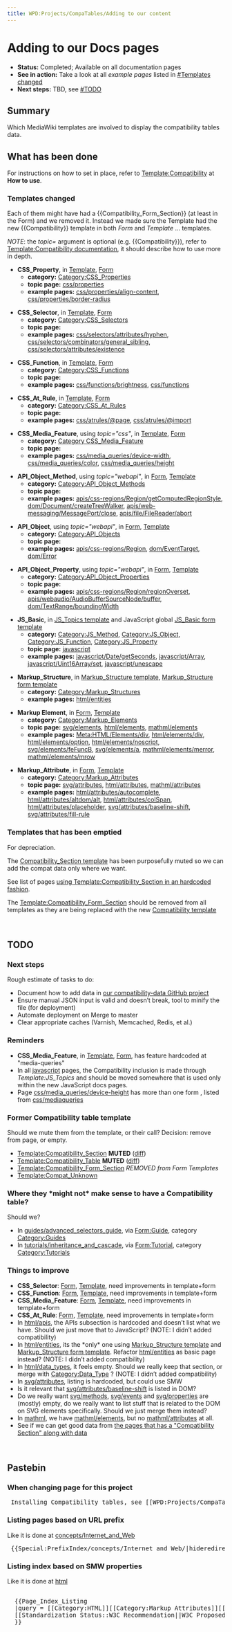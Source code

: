 ```yaml
---
title: WPD:Projects/CompaTables/Adding to our content
---
```

<h1><span class="mw-headline" id="Adding_to_our_Docs_pages">Adding to our Docs pages</span></h1>
<ul><li> <b>Status:</b> Completed; Available on all documentation pages</li>
<li> <b>See in action:</b> Take a look at all <i>example pages</i> listed in <a href="#Templates_changed">#Templates changed</a></li>
<li> <b>Next steps:</b> TBD, see <a href="#TODO">#TODO</a></li></ul>
<h2><span class="mw-headline" id="Summary">Summary</span></h2>
<p>Which MediaWiki templates are involved to display the compatibility tables data.
</p>
<h2><span class="mw-headline" id="What_has_been_done">What has been done</span></h2>
<p>For instructions on how to set in place, refer to <a rel="nofollow" class="external text" href="http://docs.webplatform.org/wiki/Template:Compatibility#How_to_use">Template:Compatibility</a> at <b>How to use</b>.
</p>
<h3><span class="mw-headline" id="Templates_changed">Templates changed</span></h3>
<p>Each of them might have had a {{Compatibility_Form_Section}} (at least in the Form) and we removed it. Instead we made sure the Template had the new {{Compatibility}} template in both <i>Form</i> and <i>Template</i> ... templates.
</p><p><i>NOTE</i>: the <i>topic=</i> argument is optional (e.g. {{Compatibility}}), refer to <a rel="nofollow" class="external text" href="http://docs.webplatform.org/wiki/Template:Compatibility">Template:Compatibility documentation</a>, it should describe how to use more in depth.
</p>
<ul><li> <b>CSS_Property</b>, in <a rel="nofollow" class="external text" href="http://docs.webplatform.org/wiki/Template:CSS_Property">Template</a>, <a rel="nofollow" class="external text" href="http://docs.webplatform.org/wiki/Form:CSS_Property">Form</a>
<ul><li> <b>category:</b> <a rel="nofollow" class="external text" href="http://docs.webplatform.org/wiki/Category:CSS_Properties">Category:CSS_Properties</a></li>
<li> <b>topic page:</b> <a href="/wiki/css/properties" title="css/properties">css/properties</a></li>
<li> <b>example pages:</b> <a href="/wiki/css/properties/align-content" title="css/properties/align-content">css/properties/align-content</a>,  <a href="/wiki/css/properties/border-radius" title="css/properties/border-radius">css/properties/border-radius</a></li></ul></li></ul>
<ul><li> <b>CSS_Selector</b>, in <a rel="nofollow" class="external text" href="http://docs.webplatform.org/wiki/Template:CSS_Selector">Template</a>, <a rel="nofollow" class="external text" href="http://docs.webplatform.org/wiki/Form:CSS_Selector">Form</a>
<ul><li> <b>category:</b> <a rel="nofollow" class="external text" href="http://docs.webplatform.org/wiki/Category:CSS_Selectors">Category:CSS_Selectors</a></li>
<li> <b>topic page:</b></li>
<li> <b>example pages:</b> <a href="/wiki/css/selectors/attributes/hyphen" title="css/selectors/attributes/hyphen">css/selectors/attributes/hyphen</a>, <a href="/wiki/css/selectors/combinators/general_sibling" title="css/selectors/combinators/general sibling">css/selectors/combinators/general_sibling</a>, <a href="/wiki/css/selectors/attributes/existence" title="css/selectors/attributes/existence">css/selectors/attributes/existence</a></li></ul></li></ul>
<ul><li> <b>CSS_Function</b>, in <a rel="nofollow" class="external text" href="http://docs.webplatform.org/wiki/Template:CSS_Function">Template</a>, <a rel="nofollow" class="external text" href="http://docs.webplatform.org/wiki/Form:CSS_Function">Form</a>
<ul><li> <b>category:</b> <a rel="nofollow" class="external text" href="http://docs.webplatform.org/wiki/Category:CSS_Functions">Category:CSS_Functions</a></li>
<li> <b>topic page:</b></li>
<li> <b>example pages:</b> <a href="/wiki/css/functions/brightness" title="css/functions/brightness">css/functions/brightness</a>, <a href="/wiki/css/functions" title="css/functions">css/functions</a></li></ul></li></ul>
<ul><li> <b>CSS_At_Rule</b>, in <a rel="nofollow" class="external text" href="http://docs.webplatform.org/wiki/Template:CSS_At_Rule">Template</a>, <a rel="nofollow" class="external text" href="http://docs.webplatform.org/wiki/Form:CSS_At_Rule">Form</a>
<ul><li> <b>category:</b> <a rel="nofollow" class="external text" href="http://docs.webplatform.org/wiki/Category:CSS_At_Rules">Category:CSS_At_Rules</a></li>
<li> <b>topic page:</b></li>
<li> <b>example pages:</b> <a href="/wiki/css/atrules/@page" title="css/atrules/@page">css/atrules/@page</a>, <a href="/wiki/css/atrules/@import" title="css/atrules/@import">css/atrules/@import</a></li></ul></li></ul>
<ul><li> <b>CSS_Media_Feature</b>, using <i>topic="css"</i>, in <a rel="nofollow" class="external text" href="http://docs.webplatform.org/wiki/Template:CSS_Media_Feature">Template</a>, <a rel="nofollow" class="external text" href="http://docs.webplatform.org/wiki/Form:CSS_Media_Feature">Form</a>
<ul><li> <b>category:</b> <a rel="nofollow" class="external text" href="http://docs.webplatform.org/wiki/Category:CSS_Media_Feature">Category CSS_Media_Feature</a></li>
<li> <b>topic page:</b></li>
<li> <b>example pages:</b> <a href="/wiki/css/media_queries/device-width" title="css/media queries/device-width">css/media_queries/device-width</a>, <a href="/wiki/css/media_queries/color" title="css/media queries/color">css/media_queries/color</a>, <a href="/wiki/css/media_queries/height" title="css/media queries/height">css/media_queries/height</a></li></ul></li></ul>
<ul><li> <b>API_Object_Method</b>, using <i>topic="webapi"</i>, in <a rel="nofollow" class="external text" href="http://docs.webplatform.org/wiki/Form:API_Object_Method">Form</a>, <a rel="nofollow" class="external text" href="http://docs.webplatform.org/wiki/Template:API_Object_Method">Template</a>
<ul><li> <b>category:</b>  <a rel="nofollow" class="external text" href="http://docs.webplatform.org/wiki/Category:API_Object_Methods">Category:API_Object_Methods</a></li>
<li> <b>topic page:</b></li>
<li> <b>example pages:</b> <a href="/wiki/apis/css-regions/Region/getComputedRegionStyle" title="apis/css-regions/Region/getComputedRegionStyle">apis/css-regions/Region/getComputedRegionStyle</a>, <a href="/wiki/dom/Document/createTreeWalker" title="dom/Document/createTreeWalker">dom/Document/createTreeWalker</a>, <a href="/wiki/apis/web-messaging/MessagePort/close" title="apis/web-messaging/MessagePort/close">apis/web-messaging/MessagePort/close</a>, <a href="/wiki/apis/file/FileReader/abort" title="apis/file/FileReader/abort">apis/file/FileReader/abort</a></li></ul></li></ul>
<ul><li> <b>API_Object</b>, using <i>topic="webapi"</i>, in <a rel="nofollow" class="external text" href="http://docs.webplatform.org/wiki/Form:API_Object">Form</a>, <a rel="nofollow" class="external text" href="http://docs.webplatform.org/wiki/Template:API_Object">Template</a>
<ul><li> <b>category:</b> <a rel="nofollow" class="external text" href="http://docs.webplatform.org/wiki/Category:API_Objects">Category:API_Objects</a></li>
<li> <b>topic page:</b></li>
<li> <b>example pages:</b> <a href="/wiki/apis/css-regions/Region" title="apis/css-regions/Region">apis/css-regions/Region</a>, <a href="/wiki/dom/EventTarget" title="dom/EventTarget">dom/EventTarget</a>, <a href="/wiki/dom/Error" title="dom/Error">dom/Error</a></li></ul></li></ul>
<ul><li> <b>API_Object_Property</b>, using <i>topic="webapi"</i>, in <a rel="nofollow" class="external text" href="http://docs.webplatform.org/wiki/Form:API_Object_Property">Form</a>, <a rel="nofollow" class="external text" href="http://docs.webplatform.org/wiki/Template:API_Object_Property">Template</a>
<ul><li> <b>category:</b> <a rel="nofollow" class="external text" href="http://docs.webplatform.org/wiki/Category:API_Object_Properties">Category:API_Object_Properties</a></li>
<li> <b>topic page:</b></li>
<li> <b>example pages:</b> <a href="/wiki/apis/css-regions/Region/regionOverset" title="apis/css-regions/Region/regionOverset">apis/css-regions/Region/regionOverset</a>, <a href="/wiki/apis/webaudio/AudioBufferSourceNode/buffer" title="apis/webaudio/AudioBufferSourceNode/buffer">apis/webaudio/AudioBufferSourceNode/buffer</a>, <a href="/wiki/dom/TextRange/boundingWidth" title="dom/TextRange/boundingWidth">dom/TextRange/boundingWidth</a></li></ul></li></ul>
<ul><li> <b>JS_Basic</b>, in <a rel="nofollow" class="external text" href="http://docs.webplatform.org/wiki/Template:JS_Topics">JS_Topics template</a> and JavaScript global <a rel="nofollow" class="external text" href="http://docs.webplatform.org/wiki/Form:JS_Basic">JS_Basic form template</a>
<ul><li> <b>category:</b> <a rel="nofollow" class="external text" href="http://docs.webplatform.org/wiki/Category:JS_Method">Category:JS_Method</a>, <a rel="nofollow" class="external text" href="http://docs.webplatform.org/wiki/Category:JS_Object">Category:JS_Object</a>, <a rel="nofollow" class="external text" href="http://docs.webplatform.org/wiki/Category:JS_Function">Category:JS_Function</a>, <a rel="nofollow" class="external text" href="http://docs.webplatform.org/wiki/Category:JS_Property">Category:JS_Property</a></li>
<li> <b>topic page:</b> <a href="/wiki/javascript" title="javascript">javascript</a></li>
<li> <b>example pages:</b> <a href="/wiki/javascript/Date/getSeconds" title="javascript/Date/getSeconds">javascript/Date/getSeconds</a>, <a href="/wiki/javascript/Array" title="javascript/Array">javascript/Array</a>, <a href="/wiki/javascript/Uint16Array/set" title="javascript/Uint16Array/set">javascript/Uint16Array/set</a>, <a href="/wiki/javascript/unescape" title="javascript/unescape">javascript/unescape</a></li></ul></li></ul>
<ul><li> <b>Markup_Structure</b>, in <a rel="nofollow" class="external text" href="http://docs.webplatform.org/wiki/Template:Markup_Structure">Markup_Structure template</a>, <a rel="nofollow" class="external text" href="http://docs.webplatform.org/wiki/Form:Markup_Structure">Markup_Structure form template</a>
<ul><li> <b>category:</b> <a rel="nofollow" class="external text" href="http://docs.webplatform.org/wiki/Category:Markup_Structures">Category:Markup_Structures</a></li>
<li> <b>example pages:</b> <a href="/wiki/html/entities" title="html/entities">html/entities</a></li></ul></li></ul>
<ul><li> <b>Markup Element</b>, in <a rel="nofollow" class="external text" href="http://docs.webplatform.org/wiki/Form:Markup_Element">Form</a>, <a rel="nofollow" class="external text" href="http://docs.webplatform.org/wiki/Template:Markup_Element">Template</a>
<ul><li> <b>category:</b> <a rel="nofollow" class="external text" href="http://docs.webplatform.org/wiki/Category:Markup_Elements">Category:Markup_Elements</a></li>
<li> <b>topic page:</b> <a href="/wiki/svg/elements" title="svg/elements">svg/elements</a>, <a href="/wiki/html/elements" title="html/elements">html/elements</a>, <a href="/wiki/mathml/elements" title="mathml/elements">mathml/elements</a></li>
<li> <b>example pages:</b> <a href="/wiki/Meta:HTML/Elements/div" title="Meta:HTML/Elements/div" class="mw-redirect">Meta:HTML/Elements/div</a>, <a href="/wiki/html/elements/div" title="html/elements/div">html/elements/div</a>, <a href="/wiki/html/elements/option" title="html/elements/option">html/elements/option</a>, <a href="/wiki/html/elements/noscript" title="html/elements/noscript">html/elements/noscript</a>, <a href="/wiki/svg/elements/feFuncB" title="svg/elements/feFuncB">svg/elements/feFuncB</a>, <a href="/wiki/svg/elements/a" title="svg/elements/a">svg/elements/a</a>, <a href="/wiki/mathml/elements/merror" title="mathml/elements/merror">mathml/elements/merror</a>, <a href="/wiki/mathml/elements/mrow" title="mathml/elements/mrow">mathml/elements/mrow</a></li></ul></li></ul>
<ul><li> <b>Markup_Attribute</b>, in <a rel="nofollow" class="external text" href="http://docs.webplatform.org/wiki/Form:Markup_Attribute">Form</a>, <a rel="nofollow" class="external text" href="http://docs.webplatform.org/wiki/Template:Markup_Attribute">Template</a>
<ul><li> <b>category:</b> <a rel="nofollow" class="external text" href="http://docs.webplatform.org/wiki/Category:Markup_Attributes">Category:Markup_Attributes</a></li>
<li> <b>topic page:</b> <a href="/wiki/svg/attributes" title="svg/attributes">svg/attributes</a>, <a href="/wiki/html/attributes" title="html/attributes">html/attributes</a>, <a href="/wiki/mathml/attributes" title="mathml/attributes">mathml/attributes</a></li>
<li> <b>example pages:</b> <a href="/wiki/html/attributes/autocomplete" title="html/attributes/autocomplete">html/attributes/autocomplete</a>, <a href="/wiki/html/attributes/altdom/alt" title="html/attributes/altdom/alt">html/attributes/altdom/alt</a>, <a href="/wiki/html/attributes/colSpan" title="html/attributes/colSpan">html/attributes/colSpan</a>, <a href="/wiki/html/attributes/placeholder" title="html/attributes/placeholder">html/attributes/placeholder</a>, <a href="/wiki/svg/attributes/baseline-shift" title="svg/attributes/baseline-shift">svg/attributes/baseline-shift</a>, <a href="/wiki/svg/attributes/fill-rule" title="svg/attributes/fill-rule">svg/attributes/fill-rule</a></li></ul></li></ul>
<h3><span class="mw-headline" id="Templates_that_has_been_emptied">Templates that has been emptied</span></h3>
<p>For depreciation.
</p><p>The <a rel="nofollow" class="external text" href="http://docs.webplatform.org/wiki/Template:Compatibility_Section">Compatibility_Section template</a> has been purposefully muted so we can add the compat data only where we want.
</p><p>See list of pages <a rel="nofollow" class="external text" href="http://docs.webplatform.org/w/index.php?title=Special%3AWhatLinksHere&amp;target=Template%3ACompatibility+Section&amp;namespace=0">using Template:Compatibility_Section in an hardcoded fashion</a>.
</p><p>The <a rel="nofollow" class="external text" href="http://docs.webplatform.org/wiki/Template:Compatibility_Form_Section">Template:Compatibility_Form_Section</a> should be removed from all templates as they are being replaced with the new <a rel="nofollow" class="external text" href="http://docs.webplatform.org/wiki/Template:Compatibility">Compatibility template</a> 
</p><p><br />
</p>
<h2><span class="mw-headline" id="TODO">TODO</span></h2>
<h3><span class="mw-headline" id="Next_steps">Next steps</span></h3>
<p>Rough estimate of tasks to do:
</p>
<ul><li> Document how to add data in <a rel="nofollow" class="external text" href="https://github.com/webplatform/compatibility-data">our compatibility-data GitHub project</a></li>
<li> Ensure manual JSON input is valid and doesn’t break, tool to minify the file (for deployment)</li>
<li> Automate deployment on Merge to master</li>
<li> Clear appropriate caches (Varnish, Memcached, Redis, et al.)</li></ul>
<h3><span class="mw-headline" id="Reminders">Reminders</span></h3>
<ul><li> <b>CSS_Media_Feature</b>, in <a rel="nofollow" class="external text" href="http://docs.webplatform.org/wiki/Template:CSS_Media_Feature">Template</a>, <a rel="nofollow" class="external text" href="http://docs.webplatform.org/wiki/Form:CSS_Media_Feature">Form</a>, has feature hardcoded at "media-queries"</li>
<li> In all <a href="/wiki/javascript" title="javascript">javascript</a> pages, the Compatibility inclusion is made through <i>Template:JS_Topics</i> and should be moved somewhere that is used only within the new JavaScript docs pages.</li>
<li> Page <a href="/wiki/css/media_queries/device-height" title="css/media queries/device-height">css/media_queries/device-height</a> has more than one form , listed from <a href="/wiki/css/mediaqueries" title="css/mediaqueries">css/mediaqueries</a></li></ul>
<h3><span class="mw-headline" id="Former_Compatibility_table_template">Former Compatibility table template</span></h3>
<p>Should we mute them from the template, or their call? Decision: remove from page, or empty.
</p>
<ul><li> <a rel="nofollow" class="external text" href="http://docs.webplatform.org/wiki/Template:Compatibility_Section">Template:Compatibility_Section</a>  <b>MUTED</b>  (<a rel="nofollow" class="external text" href="http://docs.webplatform.org/w/index.php?title=Template%3ACompatibility_Section&amp;diff=69331&amp;oldid=69329">diff</a>)</li>
<li> <a rel="nofollow" class="external text" href="http://docs.webplatform.org/wiki/Template:Compatibility_Table">Template:Compatibility_Table</a>  <b>MUTED</b> (<a rel="nofollow" class="external text" href="http://docs.webplatform.org/w/index.php?title=Template%3ACompatibility_Table&amp;diff=69713&amp;oldid=34693">diff</a>)</li>
<li> <a rel="nofollow" class="external text" href="http://docs.webplatform.org/wiki/Template:Compatibility_Form_Section">Template:Compatibility_Form_Section</a> <i>REMOVED from Form Templates</i></li>
<li> <a rel="nofollow" class="external text" href="http://docs.webplatform.org/wiki/Template:Compat_Unknown">Template:Compat_Unknown</a></li></ul>
<h3><span class="mw-headline" id="Where_they_.2Amight_not.2A_make_sense_to_have_a_Compatibility_table.3F">Where they *might not* make sense to have a Compatibility table?</span></h3>
<p>Should we?
</p>
<ul><li> In <a href="/wiki/guides/advanced_selectors_guide" title="guides/advanced selectors guide">guides/advanced_selectors_guide</a>, via <a rel="nofollow" class="external text" href="http://docs.webplatform.org/wiki/Form:Guide">Form:Guide</a>, category <a rel="nofollow" class="external text" href="http://docs.webplatform.org/wiki/Category:Guides">Category:Guides</a></li>
<li> In <a href="/wiki/tutorials/inheritance_and_cascade" title="tutorials/inheritance and cascade">tutorials/inheritance_and_cascade</a>, via <a rel="nofollow" class="external text" href="http://docs.webplatform.org/wiki/Form:Tutorial">Form:Tutorial</a>, category <a rel="nofollow" class="external text" href="http://docs.webplatform.org/wiki/Category:Tutorials">Category:Tutorials</a></li></ul>
<h3><span class="mw-headline" id="Things_to_improve">Things to improve</span></h3>
<ul><li> <b>CSS_Selector</b>:  <a rel="nofollow" class="external text" href="http://docs.webplatform.org/wiki/Form:CSS_Selector">Form</a>, <a rel="nofollow" class="external text" href="http://docs.webplatform.org/wiki/Template:CSS_Selector">Template</a>, need improvements in template+form</li>
<li> <b>CSS_Function</b>:  <a rel="nofollow" class="external text" href="http://docs.webplatform.org/wiki/Form:CSS_Function">Form</a>, <a rel="nofollow" class="external text" href="http://docs.webplatform.org/wiki/Template:CSS_Function">Template</a>, need improvements in template+form</li>
<li> <b>CSS_Media_Feature</b>:  <a rel="nofollow" class="external text" href="http://docs.webplatform.org/wiki/Form:CSS_Media_Feature">Form</a>, <a rel="nofollow" class="external text" href="http://docs.webplatform.org/wiki/Template:CSS_Media_Feature">Template</a>, need improvements in template+form</li>
<li> <b>CSS_At_Rule</b>:  <a rel="nofollow" class="external text" href="http://docs.webplatform.org/wiki/Form:CSS_At_Rule">Form</a>, <a rel="nofollow" class="external text" href="http://docs.webplatform.org/wiki/Template:CSS_At_Rule">Template</a>, need improvements in template+form</li>
<li> In <a href="/wiki/html/apis" title="html/apis">html/apis</a>, the APIs subsection is hardcoded and doesn’t list what we have. Should we just move that to JavaScript?  (NOTE: I didn’t added compatibility)</li>
<li> In <a href="/wiki/html/entities" title="html/entities">html/entities</a>, its the *only* one using <a rel="nofollow" class="external text" href="http://docs.webplatform.org/wiki/Template:Markup_Structure">Markup_Structure template</a> and <a rel="nofollow" class="external text" href="http://docs.webplatform.org/wiki/Form:Markup_Structure">Markup_Structure form template</a>. Refactor  <a href="/wiki/html/entities" title="html/entities">html/entities</a> as basic page instead?  (NOTE: I didn’t added compatibility)</li>
<li> In <a href="/wiki/html/data_types" title="html/data types">html/data_types</a>, it feels empty. Should we really keep that section, or merge with <a rel="nofollow" class="external text" href="http://docs.webplatform.org/wiki/Category:Data_Type">Category:Data_Type</a>&#160;? (NOTE: I didn’t added compatibility)</li>
<li> In <a href="/wiki/svg/attributes" title="svg/attributes">svg/attributes</a>, listing is hardcoded, but could use SMW</li>
<li> Is it relevant that <a href="/wiki/svg/attributes/baseline-shift" title="svg/attributes/baseline-shift">svg/attributes/baseline-shift</a> is listed in DOM?</li>
<li> Do we really want <a href="/wiki/svg/methods" title="svg/methods">svg/methods</a>, <a href="/wiki/svg/events" title="svg/events">svg/events</a> and <a href="/wiki/svg/properties" title="svg/properties">svg/properties</a> are (mostly) empty, do we really want to list stuff that is related to the DOM on SVG elements specifically. Should we just merge them instead?</li>
<li> In <a href="/wiki/mathml" title="mathml">mathml</a>, we have <a href="/wiki/mathml/elements" title="mathml/elements">mathml/elements</a>, but no <a href="/wiki/mathml/attributes" title="mathml/attributes">mathml/attributes</a> at all.</li>
<li> See if we can get good data from <a rel="nofollow" class="external text" href="http://docs.webplatform.org/w/index.php?title=Special%3AWhatLinksHere&amp;target=Template%3ACompatibility_Section&amp;namespace=0">the pages that has a "Compatibility Section" along with data</a></li></ul>
<p><br />
</p>
<h2><span class="mw-headline" id="Pastebin">Pastebin</span></h2>
<h3><span class="mw-headline" id="When_changing_page_for_this_project">When changing page for this project</span></h3>
<pre> Installing Compatibility tables, see [[WPD:Projects/CompaTables/Adding_to_our_content]]
</pre>
<h3><span class="mw-headline" id="Listing_pages_based_on_URL_prefix">Listing pages based on URL prefix</span></h3>
<p>Like it is done at <a href="/wiki/concepts/Internet_and_Web" title="concepts/Internet and Web">concepts/Internet_and_Web</a>
</p>
<pre> {{Special:PrefixIndex/concepts/Internet_and_Web/|hideredirects=1|stripprefix=1}}
</pre>
<h3><span class="mw-headline" id="Listing_index_based_on_SMW_properties">Listing index based on SMW properties</span></h3>
<p>Like it is done at <a href="/wiki/html" title="html">html</a>
</p>
<pre> 
  {{Page_Index_Listing
  |query = [[Category:HTML]][[Category:Markup Attributes]][[Path::~html/*]]
  [[Standardization Status::W3C Recommendation||W3C Proposed Recommendation||W3C Candidate Recommendation]]
  }}
  
</pre>
<!-- 
NewPP limit report
CPU time usage: 0.074 seconds
Real time usage: 0.078 seconds
Preprocessor visited node count: 106/1000000
Preprocessor generated node count: 184/1000000
Post‐expand include size: 0/2097152 bytes
Template argument size: 0/2097152 bytes
Highest expansion depth: 2/40
Expensive parser function count: 0/100
-->

<!-- 
Transclusion expansion time report (%,ms,calls,template)
100.00%    0.000      1 - -total
-->

<!-- Saved in parser cache with key wpwiki:pcache:idhash:30814-0!*!0!!*!*!*!esi=1 and timestamp 20150730203351 and revision id 69801
 -->
